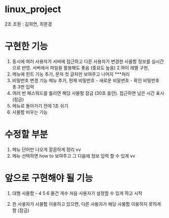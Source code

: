 # linux_project

2조 조원 : 김희연, 최문경

# 구현한 기능
1. 동시에 여러 사용자가 서버에 접근하고 다른 사용자가 변경한 사물함 정보를 
실시간으로 반영. 서버에서 파일을 활용해도 좋음 (중요도 높음)
2.하이 레벨 구현,
3. 메뉴에 힌트 기능 추가, 문자 첫 글자만 보여주고 나머지 ***처리
4. 비밀번호 변경 기능 메뉴 추가, 현재 비밀번호 - 새로운 비밀번호 - 확인 비밀번호 총 3번 입력
5. 여러 번 패스워드를 틀리면 해당 사물함 잠금 (30초 동안). 접근하면 남은 시간 표시 (잠금)
6. 메뉴로 돌아가기 전에 1초 쉬기
7. 사물함 비우는 기능

# 수정할 부분
1. 메뉴 단어만 나오게 깔끔하게 정리 vv
2. 메뉴 선택하면 how to 보여주고 그 다음에 정보 입력 할 수 있게 vv

# 앞으로 구현해야 될 기능
1. 대형 사물함 - 4 5 6 물건 개수 처음 사용자가 설정할 수 있게 하고 시작



5. 한 사용자가 사물함 이용하고 있으면, 다른 사용자가 해당 사물함 이용하지 못하게 함 (잠금)
